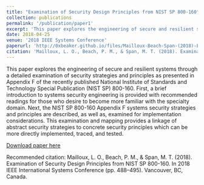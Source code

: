 ```yaml
---
title: "Examination of Security Design Principles from NIST SP 800-160"
collection: publications
permalink: '/publication/paper1'
excerpt: 'This paper explores the engineering of secure and resilient systems through a detailed examination of security strategies and principles as presented in Appendix F of the recently published National Institute of Standards and Technology Special Publication (NIST SP) 800-160. First, a brief introduction to systems security engineering is provided with recommended readings for those who desire to become more familiar with the specialty domain. Next, the NIST SP 800-160 Appendix F systems security strategies and principles are described, as well as, examined for implementation considerations. This examination and mapping provides a linkage of abstract security strategies to concrete security principles which can be more directly implemented, traced, and tested.'
date: 2018-04-25
venue: '2018 IEEE Systems Conference'
paperurl: 'http://0xbeaker.github.io/files/Mailloux-Beach-Span-(2018)-Examination-of-Security-Design-Principles-from-NIST-SP-800-160.pdf'
citation: 'Mailloux, L. O., Beach, P. M., & Span, M. T. (2018). Examination of Security Design Principles from NIST SP 800-160. In 2018 IEEE International Systems Conference (pp. 488–495). Vancouver, BC, Canada.'
---
```

This paper explores the engineering of secure and resilient systems through a detailed examination of security strategies and principles as presented in Appendix F of the recently published National Institute of Standards and Technology Special Publication (NIST SP) 800-160. First, a brief introduction to systems security engineering is provided with recommended readings for those who desire to become more familiar with the specialty domain. Next, the NIST SP 800-160 Appendix F systems security strategies and principles are described, as well as, examined for implementation considerations. This examination and mapping provides a linkage of abstract security strategies to concrete security principles which can be more directly implemented, traced, and tested.

[Download paper here](http://0xbeaker.github.io/files/Mailloux-Beach-Span-(2018)-Examination-of-Security-Design-Principles-from-NIST-SP-800-160.pdf)

Recommended citation: Mailloux, L. O., Beach, P. M., & Span, M. T. (2018). Examination of Security Design Principles from NIST SP 800-160. In 2018 IEEE International Systems Conference (pp. 488–495). Vancouver, BC, Canada.